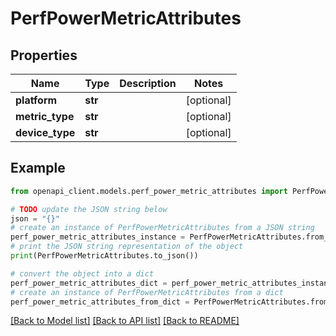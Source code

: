 # PerfPowerMetricAttributes


## Properties

Name | Type | Description | Notes
------------ | ------------- | ------------- | -------------
**platform** | **str** |  | [optional] 
**metric_type** | **str** |  | [optional] 
**device_type** | **str** |  | [optional] 

## Example

```python
from openapi_client.models.perf_power_metric_attributes import PerfPowerMetricAttributes

# TODO update the JSON string below
json = "{}"
# create an instance of PerfPowerMetricAttributes from a JSON string
perf_power_metric_attributes_instance = PerfPowerMetricAttributes.from_json(json)
# print the JSON string representation of the object
print(PerfPowerMetricAttributes.to_json())

# convert the object into a dict
perf_power_metric_attributes_dict = perf_power_metric_attributes_instance.to_dict()
# create an instance of PerfPowerMetricAttributes from a dict
perf_power_metric_attributes_from_dict = PerfPowerMetricAttributes.from_dict(perf_power_metric_attributes_dict)
```
[[Back to Model list]](../README.md#documentation-for-models) [[Back to API list]](../README.md#documentation-for-api-endpoints) [[Back to README]](../README.md)


